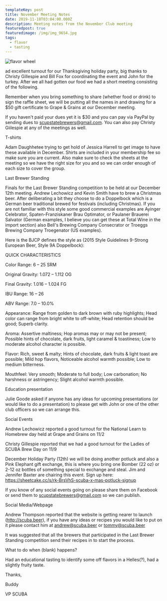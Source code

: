 ```yaml
---
templateKey: post
title: November Meeting Notes
date: 2019-11-18T03:04:00.000Z
description: Meeting notes from the November Club meeting
featuredpost: true
featuredimage: /img/img_9654.jpg
tags:
  - flavor
  - tasting
---
```

![flavor wheel](/img/flavor_wheel.jpg)

ad excellent turnout for our Thanksgiving holiday party, big thanks to Christy Gillespie and Bill Fox for coordinating the event and John for the turkey.  After we all had gotten our food we had a short meeting consisting of the following.



Remember when you bring something to share (whether food or drink) to sign the raffle sheet, we will be putting all the names in and drawing for a $50 gift certificate to Grape & Grains at our December meeting.



If you haven't paid your dues yet it is $30 and you can pay via PayPal by sending dues to scupstatebrewers@gmail.com.  You can also pay Christy Giilespie at any of the meetings as well.



T-shirts

Adam Daughhetee trying to get hold of Jessica Harrell to get image to have these available in December.  Shirts are included in your membership fee so make sure you are current.  Also make sure to check the sheets at the meeting so we have the right size for you and so we can order enough of each size to cover the group.

Last Brewer Standing

Finals for the Last Brewer Standing competition to be held at our December 12th meeting.   Andrew Lechowicz and Kevin Smith have to brew a Christmas beer.  After deliberating a bit they choose to do a Doppelbock which is a German beer traditional brewed for festivals (including Christmas).  If you are not familiar with this style some good commercial examples are Ayinger Celebrator, Spaten-Franziskaner Brau Optimator, or Paulaner Brauerei Salvator (German examples, I believe you can get these at Total Wine in the import section) also Bell's Brewing Company Consecrator or Troeggs Brewing Company Troegenator (US examples).  

Here is the BJCP defines the style as (2015 Style Guidelines 9-Strong European Beer, Style 9A Doppelbock):

QUICK CHARACTERISTICS

Color Range:	6 – 25 SRM

Original Gravity:	1.072 – 1.112 OG

Final Gravity:	1.016 – 1.024 FG

IBU Range:	16 – 26

ABV Range:	7.0 – 10.0%

Appearance:	Range from golden to dark brown with ruby highlights; Head color can range from bright white to off-white; Head retention should be good; Superb clarity.

Aroma:	Assertive maltiness; Hop aromas may or may not be present; Possible hints of chocolate, dark fruits, light caramel & toastiness; Low to moderate alcohol character is possible.

Flavor:	Rich, sweet & malty; Hints of chocolate, dark fruits & light toast are possible; Mild hop flavors, Noticeable alcohol warmth possible; Low to medium bitterness.

Mouthfeel:	Very smooth; Moderate to full body; Low carbonation; No harshness or astringency; Slight alcohol warmth possible.



Education presentation

Julie Goode asked if anyone has any ideas for upcoming presentations (or would like to do a presentation) to please get with John or one of the other club officers so we can arrange this.

Social Events

Andrew  Lechowicz reported a good turnout for the National Learn to Homebrew day held at Grape and Grains on 11/2

Christy Gillespie reported that we had a good turnout for the Ladies of SCUBA Brew Day on 11/9

December Holiday Party (12th) we will be doing another potluck and also a Pink Elephant gift exchange, this is where you bring one Bomber (22 oz) or 2-12 oz bottles of something special to exchange and steal.  Jim and Jennifer Baxter are chairing this event.  Sign up here:  https://sheetcake.cc/s/rk-BrsVhS-scuba-x-mas-potluck-signup

If you know of any social events going on please share them on Facebook or send them to scupstatebrewers@gmail.com so we can publish.

Social Media/Webpage

Andrew Thompson reported that the website is getting nearer to launch (http://scuba.beer), if you have any ideas or recipes you would like to put on it please contact him at andrew@scuba.beer or tommy@scuba.beer

It was suggested that all the brewers that participated in the Last Brewer Standing competition send their recipes in to start the process.

What to do when (blank) happens?

Had an educational tasting to identify some off flavors in a Helles(?), had a slightly fruity taste.



Thanks,



Buddy

VP SCUBA
